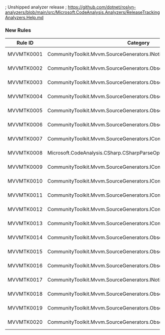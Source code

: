 ﻿; Unshipped analyzer release
; https://github.com/dotnet/roslyn-analyzers/blob/main/src/Microsoft.CodeAnalysis.Analyzers/ReleaseTrackingAnalyzers.Help.md

### New Rules

Rule ID | Category | Severity | Notes
--------|----------|----------|-------
MVVMTK0001 | CommunityToolkit.Mvvm.SourceGenerators.INotifyPropertyChangedGenerator | Error | See https://aka.ms/mvvmtoolkit/error
MVVMTK0002 | CommunityToolkit.Mvvm.SourceGenerators.ObservableObjectGenerator | Error | See https://aka.ms/mvvmtoolkit/error
MVVMTK0003 | CommunityToolkit.Mvvm.SourceGenerators.ObservableObjectGenerator | Error | See https://aka.ms/mvvmtoolkit/error
MVVMTK0004 | CommunityToolkit.Mvvm.SourceGenerators.ObservableRecipientGenerator | Error | See https://aka.ms/mvvmtoolkit/error
MVVMTK0005 | CommunityToolkit.Mvvm.SourceGenerators.ObservableRecipientGenerator | Error | See https://aka.ms/mvvmtoolkit/error
MVVMTK0006 | CommunityToolkit.Mvvm.SourceGenerators.ObservablePropertyGenerator | Error | See https://aka.ms/mvvmtoolkit/error
MVVMTK0007 | CommunityToolkit.Mvvm.SourceGenerators.ICommandGenerator | Error | See https://aka.ms/mvvmtoolkit/error
MVVMTK0008 | Microsoft.CodeAnalysis.CSharp.CSharpParseOptions | Error | See https://aka.ms/mvvmtoolkit/error
MVVMTK0009 | CommunityToolkit.Mvvm.SourceGenerators.ICommandGenerator | Error | See https://aka.ms/mvvmtoolkit/error
MVVMTK0010 | CommunityToolkit.Mvvm.SourceGenerators.ICommandGenerator | Error | See https://aka.ms/mvvmtoolkit/error
MVVMTK0011 | CommunityToolkit.Mvvm.SourceGenerators.ICommandGenerator | Error | See https://aka.ms/mvvmtoolkit/error
MVVMTK0012 | CommunityToolkit.Mvvm.SourceGenerators.ICommandGenerator | Error | See https://aka.ms/mvvmtoolkit/error
MVVMTK0013 | CommunityToolkit.Mvvm.SourceGenerators.ICommandGenerator | Error | See https://aka.ms/mvvmtoolkit/error
MVVMTK0014 | CommunityToolkit.Mvvm.SourceGenerators.ObservablePropertyGenerator | Error | See https://aka.ms/mvvmtoolkit/error
MVVMTK0015 | CommunityToolkit.Mvvm.SourceGenerators.ObservablePropertyGenerator | Error | See https://aka.ms/mvvmtoolkit/error
MVVMTK0016 | CommunityToolkit.Mvvm.SourceGenerators.ObservablePropertyGenerator | Error | See https://aka.ms/mvvmtoolkit/error
MVVMTK0017 | CommunityToolkit.Mvvm.SourceGenerators.INotifyPropertyChangedGenerator | Error | See https://aka.ms/mvvmtoolkit/error
MVVMTK0018 | CommunityToolkit.Mvvm.SourceGenerators.ObservableObjectGenerator | Error | See https://aka.ms/mvvmtoolkit/error
MVVMTK0019 | CommunityToolkit.Mvvm.SourceGenerators.ObservablePropertyGenerator | Error | See https://aka.ms/mvvmtoolkit/error
MVVMTK0020 | CommunityToolkit.Mvvm.SourceGenerators.ObservablePropertyGenerator | Error | See https://aka.ms/mvvmtoolkit/error
